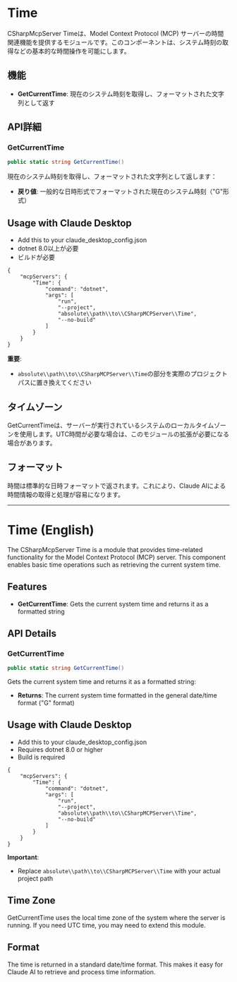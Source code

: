 ﻿# Time

CSharpMcpServer Timeは、Model Context Protocol (MCP) サーバーの時間関連機能を提供するモジュールです。このコンポーネントは、システム時刻の取得などの基本的な時間操作を可能にします。

## 機能
- **GetCurrentTime**: 現在のシステム時刻を取得し、フォーマットされた文字列として返す

## API詳細

### GetCurrentTime
```csharp
public static string GetCurrentTime()
```
現在のシステム時刻を取得し、フォーマットされた文字列として返します：
- **戻り値**: 一般的な日時形式でフォーマットされた現在のシステム時刻（"G"形式）

## Usage with Claude Desktop
- Add this to your claude_desktop_config.json
- dotnet 8.0以上が必要
- ビルドが必要

```
{
    "mcpServers": {
        "Time": {
            "command": "dotnet",
            "args": [
                "run",
                "--project",
                "absolute\\path\\to\\CSharpMCPServer\\Time",
                "--no-build"
            ]
        }
    }
}
```

**重要**: 
- `absolute\\path\\to\\CSharpMCPServer\\Time`の部分を実際のプロジェクトパスに置き換えてください

## タイムゾーン

GetCurrentTimeは、サーバーが実行されているシステムのローカルタイムゾーンを使用します。UTC時間が必要な場合は、このモジュールの拡張が必要になる場合があります。

## フォーマット

時間は標準的な日時フォーマットで返されます。これにより、Claude AIによる時間情報の取得と処理が容易になります。

---

# Time (English)

The CSharpMcpServer Time is a module that provides time-related functionality for the Model Context Protocol (MCP) server. This component enables basic time operations such as retrieving the current system time.

## Features
- **GetCurrentTime**: Gets the current system time and returns it as a formatted string

## API Details

### GetCurrentTime
```csharp
public static string GetCurrentTime()
```
Gets the current system time and returns it as a formatted string:
- **Returns**: The current system time formatted in the general date/time format ("G" format)

## Usage with Claude Desktop
- Add this to your claude_desktop_config.json
- Requires dotnet 8.0 or higher
- Build is required

```
{
    "mcpServers": {
        "Time": {
            "command": "dotnet",
            "args": [
                "run",
                "--project",
                "absolute\\path\\to\\CSharpMCPServer\\Time",
                "--no-build"
            ]
        }
    }
}
```

**Important**: 
- Replace `absolute\\path\\to\\CSharpMCPServer\\Time` with your actual project path

## Time Zone

GetCurrentTime uses the local time zone of the system where the server is running. If you need UTC time, you may need to extend this module.

## Format

The time is returned in a standard date/time format. This makes it easy for Claude AI to retrieve and process time information.
